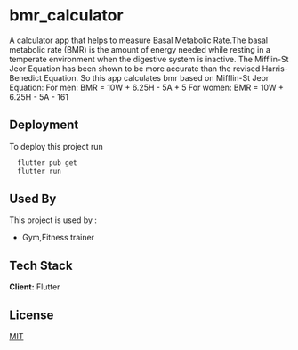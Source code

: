 
# bmr_calculator

A calculator app that helps to measure  Basal Metabolic Rate.The basal metabolic rate (BMR) is the amount of energy needed while resting in a temperate environment when the digestive system is inactive.
The Mifflin-St Jeor Equation has been shown to be more accurate than the revised Harris-Benedict Equation. So this app calculates bmr based on
Mifflin-St Jeor Equation:
For men:
BMR = 10W + 6.25H - 5A + 5
For women:
BMR = 10W + 6.25H - 5A - 161

## Deployment

To deploy this project run

```bash
  flutter pub get
  flutter run
```


## Used By

This project is used by :

- Gym,Fitness trainer


## Tech Stack

**Client:** Flutter



## License

[MIT](https://choosealicense.com/licenses/mit/)
